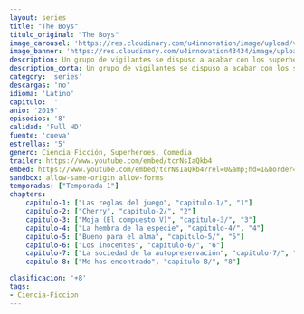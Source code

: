 ```yaml
---
layout: series
title: "The Boys"
titulo_original: "The Boys"
image_carousel: 'https://res.cloudinary.com/u4innovation/image/upload/v1564632658/boys-poster-min_lrkg74.jpg'
image_banner: 'https://res.cloudinary.com/u4innovation43434/image/upload/v1584913474/2ffa628a57dc7f7ec22f474e8cefb2be-min_byngdw.jpg'
description: Un grupo de vigilantes se dispuso a acabar con los superhéroes corruptos que abusan de sus superpoderes.
description_corta: Un grupo de vigilantes se dispuso a acabar con los superhéroes corruptos que abusan de sus superpoderes.
category: 'series'
descargas: 'no'
idioma: 'Latino'
capitulo: ''
anio: '2019'
episodios: '8'
calidad: 'Full HD'
fuente: 'cueva'
estrellas: '5'
genero: Ciencia Ficción, Superheroes, Comedia
trailer: https://www.youtube.com/embed/tcrNsIaQkb4
embed: https://www.youtube.com/embed/tcrNsIaQkb4?rel=0&amp;hd=1&border=0&wmode=opaque&enablejsapi=1&modestbranding=1&controls=1&showinfo=1
sandbox: allow-same-origin allow-forms 
temporadas: ["Temporada 1"]
chapters:
    capitulo-1: ["Las reglas del juego", "capitulo-1/", "1"]
    capitulo-2: ["Cherry", "capitulo-2/", "2"]
    capitulo-3: ["Moja (El compuesto V)", "capitulo-3/", "3"]
    capitulo-4: ["La hembra de la especie", "capitulo-4/", "4"]
    capitulo-5: ["Bueno para el alma", "capitulo-5/", "5"]
    capitulo-6: ["Los inocentes", "capitulo-6/", "6"]
    capitulo-7: ["La sociedad de la autopreservación", "capitulo-7/", "7"]
    capitulo-8: ["Me has encontrado", "capitulo-8/", "8"]

clasificacion: '+8'
tags:
- Ciencia-Ficcion
---
```












